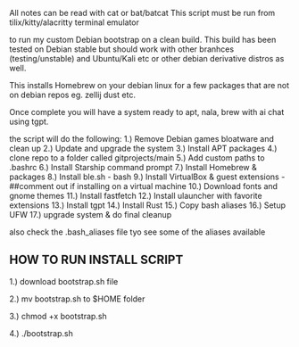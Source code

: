 All notes can be read with cat or bat/batcat
This script must be run from tilix/kitty/alacritty terminal emulator

to run my custom Debian bootstrap on a clean build. This build has been tested on Debian stable but should work with other branhces (testing/unstable) and Ubuntu/Kali etc or other debian derivative distros as well.

This installs Homebrew on your debian linux for a few packages that are not on debian repos eg. zellij dust etc.

Once complete you will have a system ready to apt, nala, brew with ai chat using tgpt. 

the script will do the following:
1.)  Remove Debian games bloatware and clean up
2.)  Update and upgrade the system
3.)  Install APT packages
4.)  clone repo to a folder called gitprojects/main
5.)  Add custom paths to .bashrc
6.)  Install Starship command prompt
7.)  Install Homebrew & packages
8.)  Install ble.sh - bash
9.)  Install VirtualBox & guest extensions - ##comment out if installing on a virtual machine
10.)  Download fonts and gnome themes
11.)  Install fastfetch
12.)  Install ulauncher with favorite extensions
13.)  Install tgpt
14.)  Install Rust
15.)  Copy bash aliases
16.)  Setup UFW
17.)  upgrade system & do final cleanup

also check the .bash_aliases file tyo see some of the aliases available

## HOW TO RUN INSTALL SCRIPT
1.)  download bootstrap.sh file

2.)  mv bootstrap.sh to $HOME folder

3.)  chmod +x bootstrap.sh

4.) ./bootstrap.sh

